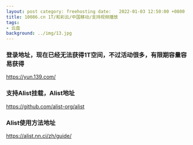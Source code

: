 ```yaml
---
layout: post category: freehosting date:   2022-01-03 12:50:00 +0800
title: 10086.cn 1T/和彩云/中国移动/支持视频播放
tags:
- 云盘
background: ../img/13.jpg
---
```




### 登录地址，现在已经无法获得1T空间，不过活动很多，有限期容量容易获得<br>
https://yun.139.com/

### 支持Alist挂载，Alist地址<br>
https://github.com/alist-org/alist

### Alist使用方法地址<br>
https://alist.nn.ci/zh/guide/